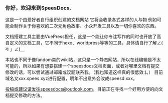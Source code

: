 ### 你好，欢迎来到SpeesDocs.

这是一个由爱好者自行组织创建的文档网站
它将会收录各式各样的人与物
例如可能会制作关于你喜欢的二次元角色故事、小众开发工具以及一切你喜欢的东西。

文档搭建工具主要由VuePress担任，这是一个能让你专注写作的同时也开放了高自定义的文档工具，它不同于hexo、worldpress等等的工具，具体请自行了解∠( ᐛ 」∠)＿

本站也不同于像fandom类的wiki站，这只是一个静态网站，所以在线编辑是不太可能的，所以如果有想要搭建一个speesdocs文档页面，或者对哪里文档有提交修改的话，可以尝试通过邮箱或议题联系我。（我也知道这样真的很低效:(。）
目前域名又xxx.spees.xyz进行配置，明年不出意外会改成speesd.xxx。

投稿或建议请发往speesdocs@outlook.com，目前正在寻找一个好用方便的向文档提交修改的方法。
